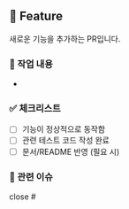 ## 🚀 Feature

새로운 기능을 추가하는 PR입니다.

### 📌 작업 내용
-

### ✅ 체크리스트

- [ ] 기능이 정상적으로 동작함
- [ ] 관련 테스트 코드 작성 완료
- [ ] 문서/README 반영 (필요 시)

### 🔗 관련 이슈

close #